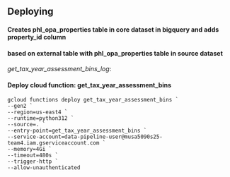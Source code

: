## Deploying


#### Creates phl_opa_properties table in core dataset in bigquery and adds property_id column
#### based on external table with phl_opa_properties table in source dataset
_get_tax_year_assessment_bins_log_:

#### Deploy cloud function: get_tax_year_assessment_bins
```shell
gcloud functions deploy get_tax_year_assessment_bins `
--gen2 `
--region=us-east4 `
--runtime=python312 `
--source=. `
--entry-point=get_tax_year_assessment_bins `
--service-account=data-pipeline-user@musa5090s25-team4.iam.gserviceaccount.com `
--memory=4Gi `
--timeout=480s `
--trigger-http `
--allow-unauthenticated
```

